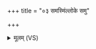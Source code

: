 +++
title = "०३ समस्मिंल्लोके समु"

+++
<details><summary>मूलम् (VS)</summary>

सम॑स्मिंल्लो॒के समु॑ देव॒याने॒ सं स्मा॑ स॒मेतं॑ यम॒राज्ये॑षु। पू॒तौ प॒वित्रै॒रुप॒ तद्ध्व॑येथां॒ यद्य॒द्रेतो॒ अधि॑ वां संब॒भूव॑ ॥
</details>